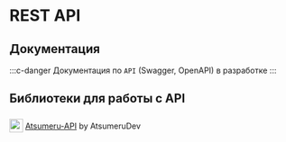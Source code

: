 # REST API

## Документация

:::c-danger
Документация по `API` (Swagger, OpenAPI) в разработке
:::

## Библиотеки для работы с API

<img style="position: relative; top: 6px;" width="24" height="24" src="/assets/media/icons/kotlin.png"> [Atsumeru-API](https://github.com/AtsumeruDev/Atsumeru-API) by AtsumeruDev <Badge vertical="middle" text="v1.0" />